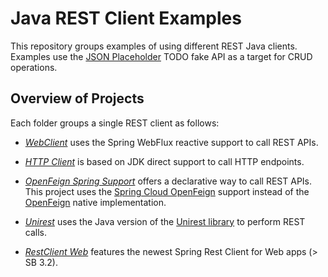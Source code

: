 # Java REST Client Examples
This repository groups examples of using different REST Java clients. Examples use the [JSON Placeholder](https://jsonplaceholder.typicode.com) TODO fake API as a target for CRUD operations.

## Overview of Projects
Each folder groups a single REST client as follows:

- [_WebClient_](./sb-webclient/) uses the Spring WebFlux reactive support to call REST APIs.

- [_HTTP Client_](./native/) is based on JDK direct support to call HTTP endpoints.

- [_OpenFeign Spring Support_](./declarative-openfeign/) offers a declarative way to call REST APIs. This project uses the [Spring Cloud OpenFeign](https://spring.io/projects/spring-cloud-openfeign) support instead of the [OpenFeign](https://github.com/OpenFeign/feign.git) native implementation.

- [_Unirest_](./unirest/) uses the Java version of the [Unirest library](http://kong.github.io/unirest-java/) to perform REST calls.

- [_RestClient Web_](./restclient-web/) features the newest Spring Rest Client for Web apps (> SB 3.2).
